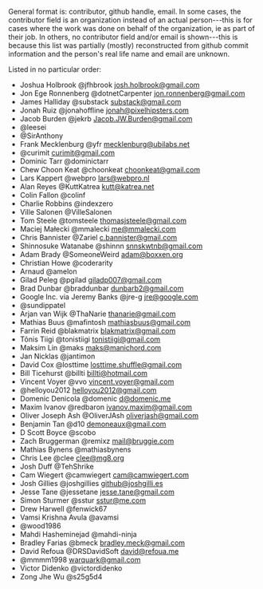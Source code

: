 General format is: contributor, github handle, email. In some cases, the
contributor field is an organization instead of an actual person---this is for
cases where the work was done on behalf of the organization, ie as part of
their job. In others, no contributor field and/or email is shown---this is
because this list was partially (mostly) reconstructed from github commit
information and the person's real life name and email are unknown.

Listed in no particular order:

* Joshua Holbrook @jfhbrook <josh.holbrook@gmail.com>
* Jon Ege Ronnenberg @dotnetCarpenter <jon.ronnenberg@gmail.com>
* James Halliday @substack <substack@gmail.com>
* Jonah Ruiz @jonahoffline <jonah@pixelhipsters.com>
* Jacob Burden @jekrb <Jacob.JW.Burden@gmail.com>
* @leesei
* @SirAnthony
* Frank Mecklenburg @yfr <mecklenburg@ubilabs.net>
* @curimit <curimit@gmail.com>
* Dominic Tarr @dominictarr
* Chew Choon Keat @choonkeat <choonkeat@gmail.com>
* Lars Kappert @webpro <lars@webpro.nl>
* Alan Reyes @KuttKatrea <kutt@katrea.net>
* Colin Fallon @colinf
* Charlie Robbins @indexzero
* Ville Salonen @VilleSalonen
* Tom Steele @tomsteele <thomasjsteele@gmail.com>
* Maciej Małecki @mmalecki <me@mmalecki.com>
* Chris Bannister @Zariel <c.bannister@gmail.com>
* Shinnosuke Watanabe @shinnn <snnskwtnb@gmail.com>
* Adam Brady @SomeoneWeird <adam@boxxen.org>
* Christian Howe @coderarity
* Arnaud @amelon
* Gilad Peleg @pgilad <giladp007@gmail.com>
* Brad Dunbar @braddunbar <dunbarb2@gmail.com>
* Google Inc. via Jeremy Banks @jre-g <jre@google.com>
* @sundippatel
* Arjan van Wijk @ThaNarie <thanarie@gmail.com>
* Mathias Buus @mafintosh <mathiasbuus@gmail.com>
* Farrin Reid @blakmatrix <blakmatrix@gmail.com>
* Tõnis Tiigi @tonistiigi <tonistiigi@gmail.com>
* Maksim Lin @maks <maks@manichord.com>
* Jan Nicklas @jantimon
* David Cox @losttime <losttime.shuffle@gmail.com>
* Bill Ticehurst @billti <billti@hotmail.com>
* Vincent Voyer @vvo <vincent.voyer@gmail.com>
* @helloyou2012 <helloyou2012@gmail.com>
* Domenic Denicola @domenic <d@domenic.me>
* Maxim Ivanov @redbaron <ivanov.maxim@gmail.com>
* Oliver Joseph Ash @OliverJAsh <oliverjash@gmail.com>
* Benjamin Tan @d10 <demoneaux@gmail.com>
* D Scott Boyce @scobo
* Zach Bruggerman @remixz <mail@bruggie.com>
* Mathias Bynens @mathiasbynens
* Chris Lee @clee <clee@mg8.org>
* Josh Duff @TehShrike
* Cam Wiegert @camwiegert <cam@camwiegert.com>
* Josh Gillies @joshgillies <github@joshgilli.es>
* Jesse Tane @jessetane <jesse.tane@gmail.com>
* Simon Sturmer @sstur <sstur@me.com>
* Drew Harwell @fenwick67
* Vamsi Krishna Avula @avamsi
* @wood1986
* Mahdi Hasheminejad @mahdi-ninja
* Bradley Farias @bmeck <bradley.meck@gmail.com>
* David Refoua @DRSDavidSoft <david@refoua.me>
* @mmmm1998 <warquark@gmail.com>
* Victor Didenko @victordidenko
* Zong Jhe Wu @s25g5d4

